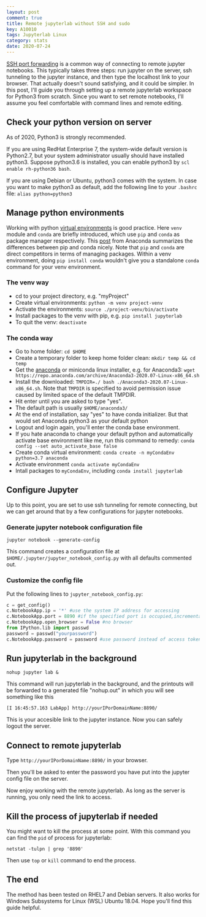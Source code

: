 ```yaml
---
layout: post
comment: true
title: Remote jupyterlab without SSH and sudo
key: A10010
tags: Jupyterlab Linux
category: stats
date: 2020-07-24
---
```


[SSH port forwarding](https://www.ssh.com/ssh/tunneling/example) is a common way of connecting to remote jupyter notebooks. This typically takes three steps: run jupyter on the server, ssh tunneling to the jupyter instance, and then type the localhost link to your browser. That actually doesn't sound satisfying, and it could be simpler. In this post, I'll guide you through setting up a remote jupyterlab workspace for Python3 from scratch. Since you want to set remote notebooks, I'll assume you feel comfortable with command lines and remote editing. 

<!--more-->

## Check your python version on server
As of 2020, Python3 is strongly recommended.

If you are using RedHat Enterprise 7, the system-wide default version is Python2.7, but your system administrator usually should have installed python3. Suppose python3.6 is installed, you can enable python3 by `scl enable rh-python36 bash`.

If you are using Debian or Ubuntu, python3 comes with the system. In case you want to make python3 as default, add the following line to your `.bashrc` file:
```alias python=python3```

## Manage python environments
Working with python [virtual environments](https://realpython.com/python-virtual-environments-a-primer/) is good practice. 
Here `venv` module and `conda` are briefly introduced, which use `pip` and `conda` as package manager respectively. 
This [post](https://www.anaconda.com/blog/understanding-conda-and-pip#:~:text=Pip%20installs%20Python%20packages%20whereas,software%20written%20in%20any%20language.&text=Another%20key%20difference%20between%20the,the%20packages%20installed%20in%20them.) from Anaconda summarizes the differences between pip and conda nicely.
Note that `pip` and `conda` are direct competitors in terms of managing packages. Within a venv environment, doing `pip install conda` wouldn't give you a standalone `conda` command for your venv environment. 

### The venv way
- cd to your project directory, e.g. "myProject"
- Create virtual environments: `python -m venv project-venv`
- Activate the environments: `source ./project-venv/bin/activate`
- Install packages to the venv with pip, e.g. `pip install jupyterlab`
- To quit the venv: `deactivate`

### The conda way
- Go to home folder: `cd $HOME`
- Create a temporary folder to keep home folder clean: `mkdir temp && cd temp`
- Get the [anaconda](https://repo.anaconda.com/archive/) or miniconda linux installer, e.g. for Anaconda3: `wget https://repo.anaconda.com/archive/Anaconda3-2020.07-Linux-x86_64.sh`
- Install the downloaded: `TMPDIR=./ bash ./Anaconda3-2020.07-Linux-x86_64.sh`. Note that `TMPDIR` is specified to avoid permission issue caused by limited space of the default TMPDIR. 
- Hit enter until you are asked to type "yes".
- The default path is usually `$HOME/anaconda3/`
- At the end of installation, say "yes" to have conda initializer. But that would set Anaconda python3 as your default python
- Logout and login again, you'll enter the conda base environment.
- If you hate anaconda to change your default python and automatically activate base environment like me, run this command to remedy: `conda config --set auto_activate_base false`
- Create conda virtual environment: `conda create -n myCondaEnv python=3.7 anaconda`
- Activate environment `conda activate myCondaEnv`
- Intall packages to `myCondaEnv`, including `conda install jupyterlab`

## Configure Jupyter
Up to this point, you are set to use ssh tunneling for remote connecting, but we can get around that by a few configurations for jupyter notebooks.  

### Generate jupyter notebook configuration file
```
jupyter notebook --generate-config
```
This command creates a configuration file at `$HOME/.jupyter/jupyter_notebook_config.py` with all defaults commented out.
### Customize the config file
  Put the following lines to `jupyter_notebook_config.py`:
```python
c = get_config()
c.NotebookApp.ip = '*' #use the system IP address for accessing 
c.NotebookApp.port = 8890 #if the specified port is occupied,incrementally get next one
c.NotebookApp.open_browser = False #no browser
from IPython.lib import passwd
password = passwd("yourpassword")
c.NotebookApp.password = password #use password instead of access token.  
```

## Run jupyterlab in the background
```
nohup jupyter lab &
```
This command will run jupyterlab in the background, and the printouts will be forwarded to a generated file "nohup.out" in which you will see something like this 
```
[I 16:45:57.163 LabApp] http://yourIPorDomainName:8890/
```
This is your accesible link to the jupyter instance. Now you can safely logout the server.  

## Connect to remote jupyterlab
Type `http://yourIPorDomainName:8890/` in your browser.

Then you'll be asked to enter the password you have put into the jupyter config file on the server.

Now enjoy working with the remote jupyterlab. As long as the server is running, you only need the link to access.  

## Kill the process of jupyterlab if needed
You might want to kill the process at some point.
With this command you can find the `pid` of process for jupyterlab:
```
netstat -tulpn | grep '8890'
```
Then use `top` or `kill` command to end the process. 

## The end
The method has been tested on RHEL7 and Debian servers. It also works for Windows Subsystems for Linux (WSL) Ubuntu 18.04. Hope you'll find this guide helpful.  
